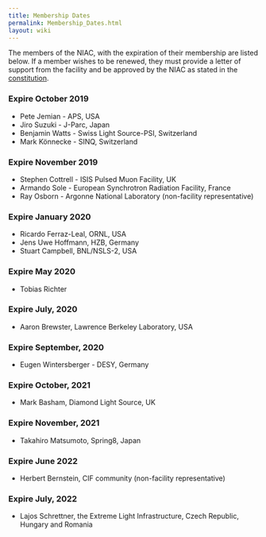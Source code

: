 ```yaml
---
title: Membership Dates
permalink: Membership_Dates.html
layout: wiki
---
```


The members of the NIAC, with the expiration of their membership are
listed below. If a member wishes to be renewed, they must provide a
letter of support from the facility and be approved by the NIAC as
stated in the [constitution](NIAC.html "wikilink").

### Expire October 2019

-   Pete Jemian - APS, USA
-   Jiro Suzuki - J-Parc, Japan
-   Benjamin Watts - Swiss Light Source-PSI, Switzerland
-   Mark Könnecke - SINQ, Switzerland

### Expire November 2019

-   Stephen Cottrell - ISIS Pulsed Muon Facility, UK
-   Armando Sole - European Synchrotron Radiation Facility, France
-   Ray Osborn - Argonne National Laboratory (non-facility representative)

### Expire January 2020

-   Ricardo Ferraz-Leal, ORNL, USA
-   Jens Uwe Hoffmann, HZB, Germany
-   Stuart Campbell, BNL/NSLS-2, USA

### Expire May 2020

- Tobias Richter

### Expire July, 2020

-   Aaron Brewster, Lawrence Berkeley Laboratory, USA

### Expire September, 2020

-   Eugen Wintersberger - DESY, Germany

### Expire October, 2021

-   Mark Basham, Diamond Light Source, UK

### Expire November, 2021

-   Takahiro Matsumoto, Spring8, Japan

### Expire June 2022

-   Herbert Bernstein, CIF community (non-facility representative)

### Expire July, 2022

-   Lajos Schrettner, the Extreme Light Infrastructure, Czech Republic, Hungary and Romania



